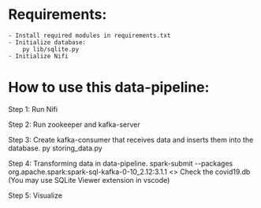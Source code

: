 # Requirements:
    - Install required modules in requirements.txt
    - Initialize database: 
        py lib/sqlite.py
    - Initialize Nifi

# How to use this data-pipeline:

Step 1: Run Nifi

Step 2: Run zookeeper and kafka-server

Step 3: Create kafka-consumer that receives data and inserts them into the database.
    py storing_data.py

Step 4: Transforming data in data-pipeline.
    spark-submit --packages org.apache.spark:spark-sql-kafka-0-10_2.12:3.1.1 <<path to processing.py>>
    Check the covid19.db (You may use SQLite Viewer extension in vscode)

Step 5: Visualize